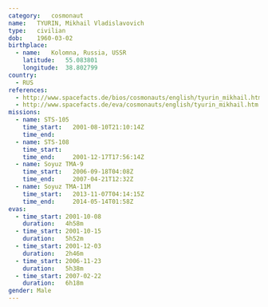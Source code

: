 ```yaml
---
category:	cosmonaut
name:	TYURIN, Mikhail Vladislavovich 
type:	civilian
dob:	1960-03-02
birthplace:
  - name:	Kolomna, Russia, USSR
    latitude:	55.083801
    longitude:	38.802799
country:
  - RUS
references:
  - http://www.spacefacts.de/bios/cosmonauts/english/tyurin_mikhail.htm
  - http://www.spacefacts.de/eva/cosmonauts/english/tyurin_mikhail.htm
missions:
  - name: STS-105
    time_start:   2001-08-10T21:10:14Z
    time_end:     
  - name: STS-108
    time_start:   
    time_end:     2001-12-17T17:56:14Z
  - name: Soyuz TMA-9
    time_start:   2006-09-18T04:08Z
    time_end:     2007-04-21T12:32Z
  - name: Soyuz TMA-11M
    time_start:   2013-11-07T04:14:15Z
    time_end:     2014-05-14T01:58Z
evas:
  - time_start: 2001-10-08
    duration:   4h58m
  - time_start: 2001-10-15
    duration:   5h52m
  - time_start: 2001-12-03
    duration:   2h46m
  - time_start: 2006-11-23
    duration:   5h38m
  - time_start: 2007-02-22
    duration:   6h18m
gender:	Male
---
```


